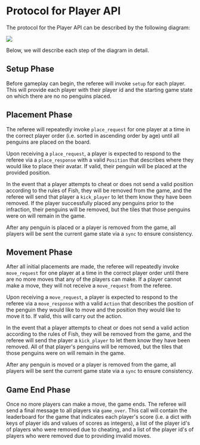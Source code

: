 # Protocol for Player API

The protocol for the Player API can be described by the following diagram:  

<image src="./protocol-diagram.pdf"/>

Below, we will describe each step of the diagram in detail.

## Setup Phase  
Before gameplay can begin, the referee will invoke `setup` for each player. This will provide each player with their player id and the starting game state on which there are no no penguins placed.

## Placement Phase
The referee will repeatedly invoke `place_request` for one player at a time in the correct player order (i.e. sorted in ascending order by age) until all penguins are placed on the board.

Upon receiving a `place_request`, a player is expected to respond to the referee via a `place_response` with a valid `Position` that describes where they would like to place their avatar. If valid, their penguin will be placed at the provided position.

In the event that a player attempts to cheat or does not send a valid position according to the rules of Fish, they will be removed from the game, and the referee will send that player a `kick_player` to let them know they have been removed. If the player successfully placed any penguins prior to the infraction, their penguins will be removed, but the tiles that those penguins were on will remain in the game.

After any penguin is placed or a player is removed from the game, all players will be sent the current game state via a `sync` to ensure consistency.

## Movement Phase
After all initial placements are made, the referee will repeatedly invoke `move_request` for one player at a time in the correct player order until there are no more moves that any of the players can make. If a player cannot make a move, they will not receive a `move_request` from the referee.

Upon receiving a `move_request`, a player is expected to respond to the referee via a `move_response` with a valid `Action` that describes the position of the penguin they would like to move and the position they would like to move it to. If valid, this will carry out the action.

In the event that a player attempts to cheat or does not send a valid action according to the rules of Fish, they will be removed from the game, and the referee will send the player a `kick_player` to let them know they have been removed. All of that player's penguins will be removed, but the tiles that those penguins were on will remain in the game.

After any penguin is moved or a player is removed from the game, all players will be sent the current game state via a `sync` to ensure consistency.

## Game End Phase  
Once no more players can make a move, the game ends. The referee will send a final message to all players via `game_over`. This call will contain the leaderboard for the game that indicates each player's score (i.e. a dict with keys of player ids and values of scores as integers), a list of the player id's of players who were removed due to cheating, and a list of the player id's of players who were removed due to providing invalid moves.
